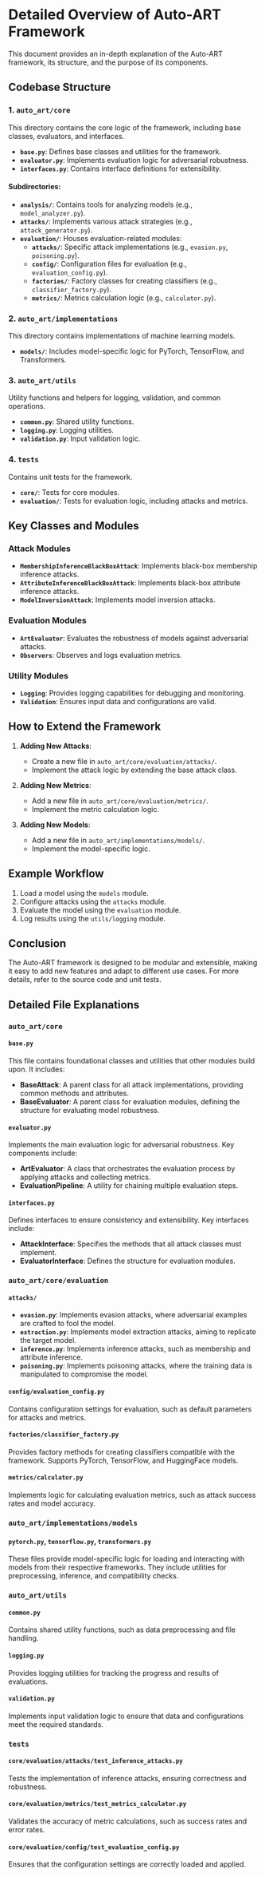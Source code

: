 # Detailed Overview of Auto-ART Framework

This document provides an in-depth explanation of the Auto-ART framework, its structure, and the purpose of its components.

## Codebase Structure

### 1. `auto_art/core`
This directory contains the core logic of the framework, including base classes, evaluators, and interfaces.

- **`base.py`**: Defines base classes and utilities for the framework.
- **`evaluator.py`**: Implements evaluation logic for adversarial robustness.
- **`interfaces.py`**: Contains interface definitions for extensibility.

#### Subdirectories:
- **`analysis/`**: Contains tools for analyzing models (e.g., `model_analyzer.py`).
- **`attacks/`**: Implements various attack strategies (e.g., `attack_generator.py`).
- **`evaluation/`**: Houses evaluation-related modules:
  - **`attacks/`**: Specific attack implementations (e.g., `evasion.py`, `poisoning.py`).
  - **`config/`**: Configuration files for evaluation (e.g., `evaluation_config.py`).
  - **`factories/`**: Factory classes for creating classifiers (e.g., `classifier_factory.py`).
  - **`metrics/`**: Metrics calculation logic (e.g., `calculator.py`).

### 2. `auto_art/implementations`
This directory contains implementations of machine learning models.

- **`models/`**: Includes model-specific logic for PyTorch, TensorFlow, and Transformers.

### 3. `auto_art/utils`
Utility functions and helpers for logging, validation, and common operations.

- **`common.py`**: Shared utility functions.
- **`logging.py`**: Logging utilities.
- **`validation.py`**: Input validation logic.

### 4. `tests`
Contains unit tests for the framework.

- **`core/`**: Tests for core modules.
- **`evaluation/`**: Tests for evaluation logic, including attacks and metrics.

## Key Classes and Modules

### Attack Modules
- **`MembershipInferenceBlackBoxAttack`**: Implements black-box membership inference attacks.
- **`AttributeInferenceBlackBoxAttack`**: Implements black-box attribute inference attacks.
- **`ModelInversionAttack`**: Implements model inversion attacks.

### Evaluation Modules
- **`ArtEvaluator`**: Evaluates the robustness of models against adversarial attacks.
- **`Observers`**: Observes and logs evaluation metrics.

### Utility Modules
- **`Logging`**: Provides logging capabilities for debugging and monitoring.
- **`Validation`**: Ensures input data and configurations are valid.

## How to Extend the Framework

1. **Adding New Attacks**:
   - Create a new file in `auto_art/core/evaluation/attacks/`.
   - Implement the attack logic by extending the base attack class.

2. **Adding New Metrics**:
   - Add a new file in `auto_art/core/evaluation/metrics/`.
   - Implement the metric calculation logic.

3. **Adding New Models**:
   - Add a new file in `auto_art/implementations/models/`.
   - Implement the model-specific logic.

## Example Workflow

1. Load a model using the `models` module.
2. Configure attacks using the `attacks` module.
3. Evaluate the model using the `evaluation` module.
4. Log results using the `utils/logging` module.

## Conclusion

The Auto-ART framework is designed to be modular and extensible, making it easy to add new features and adapt to different use cases. For more details, refer to the source code and unit tests.

## Detailed File Explanations

### `auto_art/core`

#### `base.py`
This file contains foundational classes and utilities that other modules build upon. It includes:
- **BaseAttack**: A parent class for all attack implementations, providing common methods and attributes.
- **BaseEvaluator**: A parent class for evaluation modules, defining the structure for evaluating model robustness.

#### `evaluator.py`
Implements the main evaluation logic for adversarial robustness. Key components include:
- **ArtEvaluator**: A class that orchestrates the evaluation process by applying attacks and collecting metrics.
- **EvaluationPipeline**: A utility for chaining multiple evaluation steps.

#### `interfaces.py`
Defines interfaces to ensure consistency and extensibility. Key interfaces include:
- **AttackInterface**: Specifies the methods that all attack classes must implement.
- **EvaluatorInterface**: Defines the structure for evaluation modules.

### `auto_art/core/evaluation`

#### `attacks/`
- **`evasion.py`**: Implements evasion attacks, where adversarial examples are crafted to fool the model.
- **`extraction.py`**: Implements model extraction attacks, aiming to replicate the target model.
- **`inference.py`**: Implements inference attacks, such as membership and attribute inference.
- **`poisoning.py`**: Implements poisoning attacks, where the training data is manipulated to compromise the model.

#### `config/evaluation_config.py`
Contains configuration settings for evaluation, such as default parameters for attacks and metrics.

#### `factories/classifier_factory.py`
Provides factory methods for creating classifiers compatible with the framework. Supports PyTorch, TensorFlow, and HuggingFace models.

#### `metrics/calculator.py`
Implements logic for calculating evaluation metrics, such as attack success rates and model accuracy.

### `auto_art/implementations/models`

#### `pytorch.py`, `tensorflow.py`, `transformers.py`
These files provide model-specific logic for loading and interacting with models from their respective frameworks. They include utilities for preprocessing, inference, and compatibility checks.

### `auto_art/utils`

#### `common.py`
Contains shared utility functions, such as data preprocessing and file handling.

#### `logging.py`
Provides logging utilities for tracking the progress and results of evaluations.

#### `validation.py`
Implements input validation logic to ensure that data and configurations meet the required standards.

### `tests`

#### `core/evaluation/attacks/test_inference_attacks.py`
Tests the implementation of inference attacks, ensuring correctness and robustness.

#### `core/evaluation/metrics/test_metrics_calculator.py`
Validates the accuracy of metric calculations, such as success rates and error rates.

#### `core/evaluation/config/test_evaluation_config.py`
Ensures that the configuration settings are correctly loaded and applied.